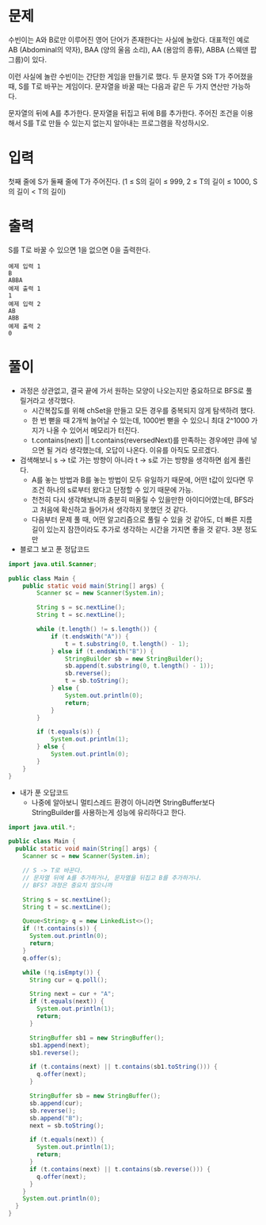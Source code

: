 # 문제
수빈이는 A와 B로만 이루어진 영어 단어가 존재한다는 사실에 놀랐다. 대표적인 예로 AB (Abdominal의 약자), BAA (양의 울음 소리), AA (용암의 종류), ABBA (스웨덴 팝 그룹)이 있다.

이런 사실에 놀란 수빈이는 간단한 게임을 만들기로 했다. 두 문자열 S와 T가 주어졌을 때, S를 T로 바꾸는 게임이다. 문자열을 바꿀 때는 다음과 같은 두 가지 연산만 가능하다.

문자열의 뒤에 A를 추가한다.
문자열을 뒤집고 뒤에 B를 추가한다.
주어진 조건을 이용해서 S를 T로 만들 수 있는지 없는지 알아내는 프로그램을 작성하시오.

# 입력
첫째 줄에 S가 둘째 줄에 T가 주어진다. (1 ≤ S의 길이 ≤ 999, 2 ≤ T의 길이 ≤ 1000, S의 길이 < T의 길이)

# 출력
S를 T로 바꿀 수 있으면 1을 없으면 0을 출력한다.
```
예제 입력 1
B
ABBA
예제 출력 1
1
예제 입력 2
AB
ABB
예제 출력 2
0
```

# 풀이
- 과정은 상관없고, 결국 끝에 가서 원하는 모양이 나오는지만 중요하므로 BFS로 풀릴거라고 생각했다.
  - 시간복잡도를 위해 chSet을 만들고 모든 경우를 중복되지 않게 탐색하려 했다.
  - 한 번 뻗을 때 2개씩 늘어날 수 있는데, 1000번 뻗을 수 있으니 최대 2^1000 가지가 나올 수 있어서 메모리가 터진다.
  - t.contains(next) || t.contains(reversedNext)를 만족하는 경우에만 큐에 넣으면 될 거라 생각했는데, 오답이 나온다. 이유를 아직도 모르겠다.
- 검색해보니 s -> t로 가는 방향이 아니라 t -> s로 가는 방향을 생각하면 쉽게 풀린다.
  - A를 놓는 방법과 B를 놓는 방법이 모두 유일하기 때문에, 어떤 t값이 있다면 무조건 하나의 s로부터 왔다고 단정할 수 있기 때문에 가능.
  - 천천히 다시 생각해보니까 충분히 떠올릴 수 있을만한 아이디어였는데, BFS라고 처음에 확신하고 들어가서 생각하지 못했던 것 같다.
  - 다음부터 문제 풀 때, 어떤 알고리즘으로 풀릴 수 있을 것 같아도, 더 빠른 지름길이 있는지 잠깐이라도 추가로 생각하는 시간을 가지면 좋을 것 같다. 3분 정도만  
- 블로그 보고 푼 정답코드
```java
import java.util.Scanner;

public class Main {
    public static void main(String[] args) {
        Scanner sc = new Scanner(System.in);

        String s = sc.nextLine();
        String t = sc.nextLine();

        while (t.length() != s.length()) {
            if (t.endsWith("A")) {
                t = t.substring(0, t.length() - 1);
            } else if (t.endsWith("B")) {
                StringBuilder sb = new StringBuilder();
                sb.append(t.substring(0, t.length() - 1));
                sb.reverse();
                t = sb.toString();
            } else {
                System.out.println(0);
                return;
            }
        }

        if (t.equals(s)) {
            System.out.println(1);
        } else {
            System.out.println(0);
        }
    }
}
```

- 내가 푼 오답코드
  - 나중에 알아보니 멀티스레드 환경이 아니라면 StringBuffer보다 StringBuilder를 사용하는게 성능에 유리하다고 한다. 
```java
import java.util.*;

public class Main {
  public static void main(String[] args) {
    Scanner sc = new Scanner(System.in);

    // S -> T로 바꾼다.
    // 문자열 뒤에 A를 추가하거나, 문자열을 뒤집고 B를 추가하거나.
    // BFS? 과정은 중요치 않으니까

    String s = sc.nextLine();
    String t = sc.nextLine();

    Queue<String> q = new LinkedList<>();
    if (!t.contains(s)) {
      System.out.println(0);
      return;
    }
    q.offer(s);

    while (!q.isEmpty()) {
      String cur = q.poll();

      String next = cur + "A";
      if (t.equals(next)) {
        System.out.println(1);
        return;
      }

      StringBuffer sb1 = new StringBuffer();
      sb1.append(next);
      sb1.reverse();

      if (t.contains(next) || t.contains(sb1.toString())) {
        q.offer(next);
      }

      StringBuffer sb = new StringBuffer();
      sb.append(cur);
      sb.reverse();
      sb.append("B");
      next = sb.toString();

      if (t.equals(next)) {
        System.out.println(1);
        return;
      }
      if (t.contains(next) || t.contains(sb.reverse())) {
        q.offer(next);
      }
    }
    System.out.println(0);
  }
}

```
